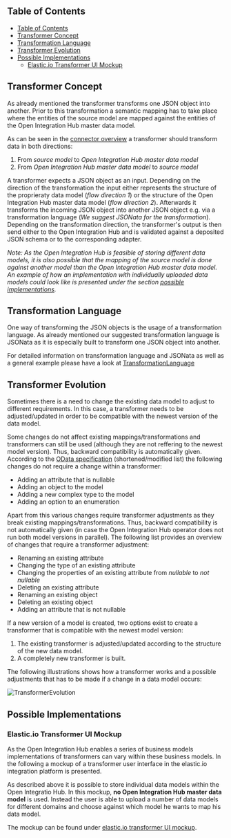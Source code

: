 ## Table of Contents
<!-- TOC depthFrom:2 depthTo:6 withLinks:1 updateOnSave:1 orderedList:0 -->

- [Table of Contents](#table-of-contents)
- [Transformer Concept](#transformer-concept)
- [Transformation Language](#transformation-language)
- [Transformer Evolution](#transformer-evolution)
- [Possible Implementations](#possible-implementations)
	- [Elastic.io Transformer UI Mockup](#elasticio-transformer-ui)

<!-- /TOC -->

## Transformer Concept
As already mentioned the transformer transforms one JSON object into another. Prior to this transformation a semantic mapping has to take place where the entities of the source model are mapped against the entities of the Open Integration Hub master data model.

As can be seen in the [connector overview](https://github.com/openintegrationhub/Connectors/blob/master/Assets/ConnectorsV2.svg) a transformer should transform data in both directions:

1. From _source model_ to _Open Integration Hub master data model_
2. From _Open Integration Hub master data model_ to _source model_

A transformer expects a JSON object  as an input. Depending on the direction of the transformation the input either represents the structure of the proprieraty data model (_flow direction 1_) or the structure of the Open Integration Hub master data model (_flow direction 2_). Afterwards it transforms the incoming JSON object into another JSON object e.g. via a transformation language (_We suggest JSONata for the transformation_).  Depending on the transformation direction, the transformer's output is then send either to the Open Integration Hub and is validated against a deposited JSON schema or to the corresponding adapter.

_Note: As the Open Integration Hub is feasible of storing different data models, it is also possible that the mapping of the source model is done against another model than the Open Integration Hub master data model. An example of how an implementation with individually uploaded data models could look like is presented under the section [possible implementations](#possible-implementations)._

## Transformation Language
One way of transforming the JSON objects is the usage of a transformation language. As already mentioned our suggested transformation language is JSONata as it is especially built to transform one JSON object into another.

For detailed information on transformation language and JSONata as well as a general example please have a look at [TransformationLanguage](https://github.com/openintegrationhub/Connectors/blob/master/Transformer/TransformationLanguage.md)

## Transformer Evolution
Sometimes there is a need to change the existing data model to adjust to different requirements. In this case, a transformer needs to be adjusted/updated in order to be compatible with the newest version of the data model.

Some changes do not affect existing mappings/transformations and transformers can still be used (although they are not reffering to the newest model version). Thus, backward compatibility is automatically given. According to the [OData specification](http://docs.oasis-open.org/odata/odata/v4.0/errata03/os/complete/part1-protocol/odata-v4.0-errata03-os-part1-protocol-complete.html#_Toc453752210) (shortened/modified list) the following changes do not require a change within a transformer:

- Adding an attribute that is nullable
- Adding an object to the model
- Adding a new complex type to the model
- Adding an option to an enumeration

Apart from this various changes require transformer adjustments as they break existing mappings/transformations. Thus, backward compatibility is not automatically given (in case the Open Integration Hub operator does not run both model versions in parallel). The following list provides an overview of changes that require a transformer adjustment:

- Renaming an existing attribute
- Changing the type of an existing attribute
- Changing the properties of an existing attribute from _nullable_ to _not nullable_
- Deleting an existing attribute
- Renaming an existing object
- Deleting an existing object
- Adding an attribute that is not nullable

If a new version of a model is created, two options exist to create a transformer that is compatible with the newest model version:
1. The existing transformer is adjusted/updated according to the structure of the new data model.
2. A completely new transformer is built.

The following illustrations shows how a transformer works and a possible adjustments that has to be made if a change in a data model occurs:

![TransformerEvolution](Assets/TransformerEvolution.svg)

## Possible Implementations
### Elastic.io Transformer UI Mockup
As the Open Integration Hub enables a series of business models implementations of transformers can vary within these business models.
In the following a mockup of a transformer user interface in the elastic.io integration platform is presented.

As described above it is possible to store individual data models within the Open Integratio Hub. In this mockup, **no Open Integration Hub master data model** is used. Instead the user is able to upload a number of data models for different domains and choose against which model he wants to map his data model.

The mockup can be found under [elastic.io transformer UI mockup](ElasticioTransformerUIMockup.md).
